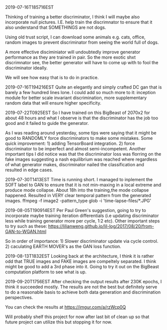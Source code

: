 2019-07-16T185716EST

Thinking of training a better discriminator, I think I will maybe also incorporate null pictures. I.E. help train the discrimnator to ensure that it also understand that SOMETHINGS are not dogs. 

Using old trust script, I can download some animals e.g. cats, office, random images to prevent discriminator from seeing the world full of dogs.

A more effective disciminiator will undoubtedly improve generator performance as they are trained in pair. So the more exotic shxt discrimnator see, the better generator will have to come up with to fool the discriminator ideally. 

We will see how easy that is to do in practice. 

2019-07-16T194216EST
Quite an elegantly and simply crafted DC gan that is barely a few hundred lines lone. I could add so much more to it: inception module for better scale invariant discrimination, more supplementary random data that will ensure higher specificity. 

2019-07-22T0925EST
So I have trained on this BigBeast of 2070x2 for about 48 hours and what I observe is that the discriminator has the job too good and it failed to guide the generator. 

As I was reading around yesterday, some tips were saying that it might be good to RANDOMLY force discriminators to make some mistakes. Some quick improvement: 1) adding TensorBoard integration. 2) force discriminator to be imperfect and almost semi-incompetent. Another important tips I did notice was that the discriminator loss was florring on the fake images suggesting a nash equilibrium was reached where regardless of what generator makes, discriminator nailed the classification and resulted in edge cases. 

2019-07-30T1413EST
Time is running short. I managed to inplement the SOFT label to GAN to ensure that it is not min-maxing in a local extreme and produce mode collapse. About 18h into the training,the mode collapse happened. Resulted in VERY clear temporal pattern from the generated images. ffmpeg -f image2 -pattern_type glob -i 'time-lapse-files/*.JPG'

2019-08-05T190914EST
Per Paul Green's suggestion, going to try to incorporate maybe training iteration differentials (i.e updating discriminator less while training generator more per cycle, 1:2 etc). Other important steps to try such as these: https://lilianweng.github.io/lil-log/2017/08/20/from-GAN-to-WGAN.html

So in order of importance: 1) Slower discriminator update via cycle control. 2) caculating EARTH MOVER's as the GAN loss function. 

2019-08-13T1832EST
Looking back at the architecture, I think it is rather odd that TRUE images and FAKE images are compeltely separated. I think might be good to add a 3rd phase into it. Going to try it out on the BigBeast computation platform to see what is up. 

2019-09-20T1756EST
After checking the output results after 230K epochs, I think it succeeded mostly. The results are not the best but definitely serve to do a reasonable basis to achieve both data generation and discrimination perspectives. 

You can check the results at https://imgur.com/a/rzWcp0Q

Will probably shelf this project for now after last bit of clean up so that future project can utilize this but stopping it for now.   